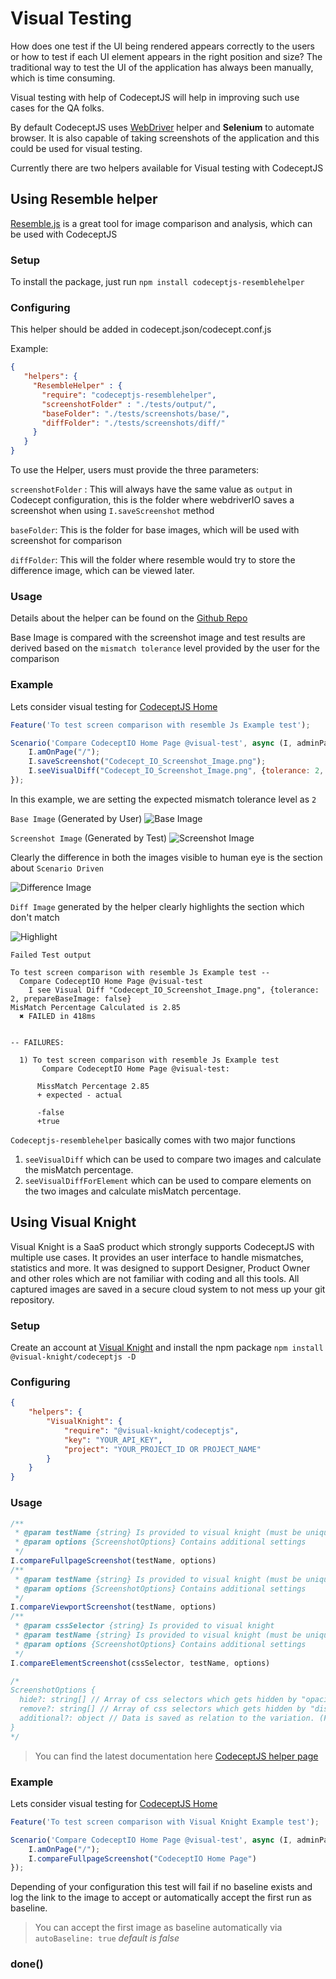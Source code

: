 # Visual Testing

How does one test if the UI being rendered appears correctly to the users or how to test if each UI element appears in the right position and size? The traditional way to test the UI of the application has always been manually, which is time consuming.

Visual testing with help of CodeceptJS will help in improving such use cases for the QA folks.

By default CodeceptJS uses [WebDriver](/helpers/WebDriver/) helper and **Selenium** to automate browser. It is also capable of taking screenshots of the application and this could be used for visual testing.

Currently there are two helpers available for Visual testing with CodeceptJS

## Using Resemble helper
[Resemble.js](https://github.com/rsmbl/Resemble.js) is a great tool for image comparison and analysis, which can be used with CodeceptJS
### Setup
To install the package, just run `npm install codeceptjs-resemblehelper`
### Configuring
This helper should be added in codecept.json/codecept.conf.js

Example:

```json
{
   "helpers": {
     "ResembleHelper" : {
       "require": "codeceptjs-resemblehelper",
       "screenshotFolder" : "./tests/output/",
       "baseFolder": "./tests/screenshots/base/",
       "diffFolder": "./tests/screenshots/diff/"
     }
   }
}
```

To use the Helper, users must provide the three parameters:

`screenshotFolder` : This will always have the same value as `output` in Codecept configuration, this is the folder where webdriverIO
saves a screenshot when using `I.saveScreenshot` method

`baseFolder`: This is the folder for base images, which will be used with screenshot for comparison

`diffFolder`: This will the folder where resemble would try to store the difference image, which can be viewed later.

### Usage
Details about the helper can be found on the [Github Repo](https://github.com/puneet0191/codeceptjs-resemblehelper)

Base Image is compared with the screenshot image and test results are derived based on the `mismatch tolerance` level provided by the user for the comparison

### Example
Lets consider visual testing for [CodeceptJS Home](http://codecept.io)

```js
Feature('To test screen comparison with resemble Js Example test');

Scenario('Compare CodeceptIO Home Page @visual-test', async (I, adminPage) => {
    I.amOnPage("/");
    I.saveScreenshot("Codecept_IO_Screenshot_Image.png");
    I.seeVisualDiff("Codecept_IO_Screenshot_Image.png", {tolerance: 2, prepareBaseImage: false});
});
```
In this example, we are setting the expected mismatch tolerance level as `2`

`Base Image` (Generated by User)
![Base Image](images/Codecept_IO_Base_Image.png)

`Screenshot Image` (Generated by Test)
![Screenshot Image](images/Codecept_IO_Screenshot_Image.png)

Clearly the difference in both the images visible to human eye is the section about `Scenario Driven`

![Difference Image](images/difference_Image_Codecept_Home.png)

`Diff Image` generated by the helper clearly highlights the section which don't match

![Highlight](images/Difference%20Image%20Focus.png)

`Failed Test output`
```
To test screen comparison with resemble Js Example test --
  Compare CodeceptIO Home Page @visual-test
    I see Visual Diff "Codecept_IO_Screenshot_Image.png", {tolerance: 2, prepareBaseImage: false}
MisMatch Percentage Calculated is 2.85
  ✖ FAILED in 418ms


-- FAILURES:

  1) To test screen comparison with resemble Js Example test
       Compare CodeceptIO Home Page @visual-test:

      MissMatch Percentage 2.85
      + expected - actual

      -false
      +true
```

`Codeceptjs-resemblehelper` basically comes with two major functions

1) `seeVisualDiff` which can be used to compare two images and calculate the misMatch percentage.
2) `seeVisualDiffForElement` which can be used to compare elements on the two images and calculate misMatch percentage.

## Using Visual Knight

Visual Knight is a SaaS product which strongly supports CodeceptJS with multiple use cases. It provides an user interface to handle mismatches, statistics and more. It was designed to support Designer, Product Owner and other roles which are not familiar with coding and all this tools. All captured images are saved in a secure cloud system to not mess up your git repository.

### Setup
Create an account at [Visual Knight](https://www.visual-knight.io) and install the npm package
```npm install @visual-knight/codeceptjs -D```

### Configuring

```json
{
    "helpers": {
        "VisualKnight": {
            "require": "@visual-knight/codeceptjs",
            "key": "YOUR_API_KEY",
            "project": "YOUR_PROJECT_ID OR PROJECT_NAME"
        }
    }
}
```

### Usage

```javascript
/**
 * @param testName {string} Is provided to visual knight (must be unique)
 * @param options {ScreenshotOptions} Contains additional settings
 */
I.compareFullpageScreenshot(testName, options)
/**
 * @param testName {string} Is provided to visual knight (must be unique)
 * @param options {ScreenshotOptions} Contains additional settings
 */
I.compareViewportScreenshot(testName, options)
/**
 * @param cssSelector {string} Is provided to visual knight
 * @param testName {string} Is provided to visual knight (must be unique)
 * @param options {ScreenshotOptions} Contains additional settings
 */
I.compareElementScreenshot(cssSelector, testName, options)

/*
ScreenshotOptions {
  hide?: string[] // Array of css selectors which gets hidden by "opacity: 0",
  remove?: string[] // Array of css selectors which gets hidden by "display: none",
  additional?: object // Data is saved as relation to the variation. (Future: can be used for filtering)
}
*/
```

> You can find the latest documentation here [CodeceptJS helper page](https://doc.visual-knight.io/adapters/codeceptjs)

### Example
Lets consider visual testing for [CodeceptJS Home](http://codecept.io)

```js
Feature('To test screen comparison with Visual Knight Example test');

Scenario('Compare CodeceptIO Home Page @visual-test', async (I, adminPage) => {
    I.amOnPage("/");
    I.compareFullpageScreenshot("CodeceptIO Home Page")
});
```

Depending of your configuration this test will fail if no baseline exists and log the link to the image to accept or automatically accept the first run as baseline.
> You can accept the first image as baseline automatically via ```autoBaseline: true``` _default is false_

### done()
